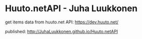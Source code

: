 # Huuto.netAPI - Juha Luukkonen

get items data from huuto.net API: https://dev.huuto.net/

published: http://JuhaLuukkonen.github.io/Huuto.netAPI
